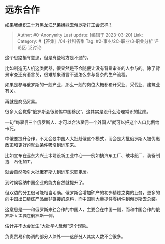 # 远东合作
[如果我组织三十万黑龙江兄弟姐妹去俄罗斯打工会怎样？](https://www.zhihu.com/question/586558028/answer/2944072275)

> Author: #0-Anonymity
> Last update: [编辑于 2023-03-20]
> Link:
> Category: #【答集】/04-社科答集 
> Tag: #2-事业/2C-职业/3-职业分析
> 评论区:
> 泛讨论:

这个思路挺有意思，但是有些地方是不通的。

比如制造无人机这类武器，很显然是不会随便让没有背景审查的人参与的。除了背景审查还有语言关，很难想象语言不通怎么参与复杂的生产流程。

如果是参与俄罗斯的一般产业，那么一般的岗位大概都和开采业、采伐业、建筑业有关。

再就是商品贸易。

很多人会觉得“俄罗斯会很警惕中国移民”，这其实是没什么治理常识的忧虑。

一句“每雇佣三个俄罗斯人，才可以合法雇佣一个外国人”就可以把这个人口比例给卡死。

中俄要提升合作，不太会是中国人大批赴俄这个模式，而会是大批俄罗斯人被优惠政策和更好的就业条件吸引到远东来。

比如宣布在远东大兴土木建设新工业中心——例如搞汽车工厂、破冰船厂、装备制造、石化加工。

就会自然吸引大批俄罗斯人到远东求职定居。

到时候容纳中国企业的能力自然就提升了。

但双边的分工很可能相当明确。俄罗斯会增加矿产的初步精炼之类的业务，更多的向中国出口精炼产品而非直接的原料，而中国则大量提供零组件到俄罗斯去总装。

这意思是——和俄罗斯来往合作的中国人，主要会在中国一侧，而和中国合作的俄罗斯人主要在俄罗斯一侧。

估计并不太会发生“大批华人赴俄”这个现象。

负责贸易和协调的部分人除外——这部分人其实人数不会很多。
